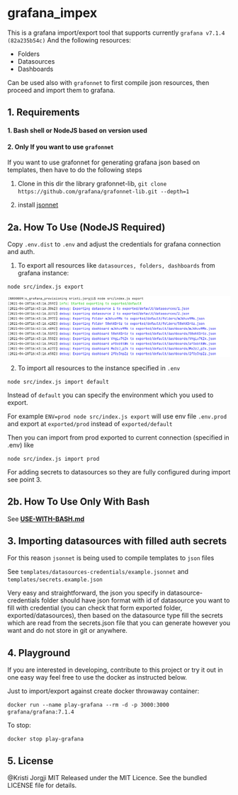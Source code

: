 # grafana_impex

This is a grafana import/export tool that supports currently `grafana v7.1.4 (82a235b54c)`
And the following resources:
* Folders
* Datasources
* Dashboards

Can be used also with `grafonnet` to first compile json resources, then proceed and import them to grafana.

## 1. Requirements

#### 1. Bash shell or NodeJS based on version used
#### 2. Only If you want to use `grafonnet` 
If you want to use grafonnet for generating grafana json based on templates, then have to do the following steps
1. Clone in this dir the library grafonnet-lib, `git clone https://github.com/grafana/grafonnet-lib.git --depth=1` 
  
2. install [jsonnet](https://github.com/google/jsonnet#packages)


## 2a. How To Use (NodeJS Required)


Copy `.env.dist` to `.env` and adjust the credentials for grafana connection and auth.

1. To export all resources like `datasources, folders, dashboards` from grafana instance:

```shell
node src/index.js export
```
![Demo](docs/images/export-demo.png)

2. To import all resources to the instance specified in `.env`

```shell
node src/index.js import default
```

Instead of `default` you can specify the environment which you used to export.

For example `ENV=prod node src/index.js export` will use env file `.env.prod` and export at `exported/prod` instead of `exported/default`

Then you can import from prod exported to current connection (specified in .env) like
```shell
node src/index.js import prod
```

For adding secrets to datasources so they are fully configured during import see point 3.

## 2b. How To Use Only With Bash

See **[USE-WITH-BASH.md](docs/USE-WITH-BASH.md)**

## 3. Importing datasources with filled auth secrets
For this reason `jsonnet` is being used to compile templates to `json` files

See `templates/datasources-credentials/example.jsonnet`
and `templates/secrets.example.json`

Very easy and straightforward, the json you specify in datasource-credentials folder should have json format with id of datasource you want to fill with credential (you can check that form exported folder, exported/datasources), then based on the datasource type fill the secrets which are read from the secrets.json file that you can generate however you want and do not store in git or anywhere.


## 4. Playground

If you are interested in developing, contribute to this project or try it out in one easy way feel free to use the docker as instructed below.

Just to import/export against create docker throwaway container:
```shell
docker run --name play-grafana --rm -d -p 3000:3000 grafana/grafana:7.1.4
```

To stop:
```shell
docker stop play-grafana
```

## 5. License
@Kristi Jorgji MIT
Released under the MIT Licence. See the bundled LICENSE file for details.
